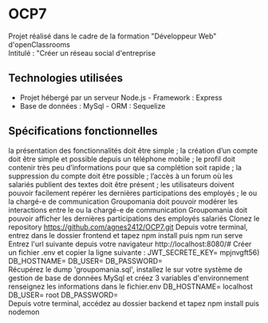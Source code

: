 # OCP7
Projet réalisé dans le cadre de la formation "Développeur Web" d'openClassrooms  
Intitulé : "Créer un réseau social d'entreprise  
## Technologies utilisées
* Projet hébergé par un serveur Node.js - Framework : Express
* Base de données : MySql - ORM : Sequelize  
## Spécifications fonctionnelles  
la présentation des fonctionnalités doit être simple ;
la création d’un compte doit être simple et possible depuis un téléphone mobile ;
le profil doit contenir très peu d’informations pour que sa complétion soit rapide ;
la suppression du compte doit être possible ;
l’accès à un forum où les salariés publient des textes doit être présent ;
les utilisateurs doivent pouvoir facilement repérer les dernières participations des employés ;
le ou la chargé-e de communication Groupomania doit pouvoir modérer les interactions entre le ou la chargé-e de communication Groupomania doit pouvoir afficher les dernières participations des employés salariés 
Clonez le repository https://github.com/agnes2412/OCP7.git
Depuis votre terminal, entrez dans le dossier frontend et tapez npm install puis npm run serve
Entrez l'url suivante depuis votre navigateur http://localhost:8080/#
Créer un fichier .env et copier la ligne suivante : 
JWT_SECRETE_KEY= mpjnvgft56)  
DB_HOSTNAME= 
DB_USER= 
DB_PASSWORD=   
Récupérez le dump 'groupomania.sql', installez le sur votre système de gestion de base de données MySql et créez 3 variables d'environnement  
renseignez les informations dans le fichier.env
DB_HOSTNAME= localhost
DB_USER= root
DB_PASSWORD=   
Depuis votre terminal, accédez au dossier backend et tapez npm install puis nodemon 


